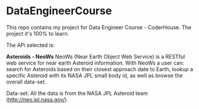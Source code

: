 # DataEngineerCourse
This repo contains my project for Data Engineer Course - CoderHouse. 
The project it's 100% to learn. 

The APi selected is: 

<b> Asteroids - NeoWs</b>
NeoWs (Near Earth Object Web Service) is a RESTful web service for near earth Asteroid information. With NeoWs a user can: search for Asteroids based on their closest approach date to Earth, lookup a specific Asteroid with its NASA JPL small body id, as well as browse the overall data-set.

Data-set: All the data is from the NASA JPL Asteroid team (http://neo.jpl.nasa.gov/).
